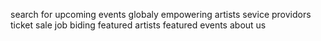 search for upcoming events globaly
empowering artists
sevice providors
ticket sale 
job biding
featured artists
featured events
about us
